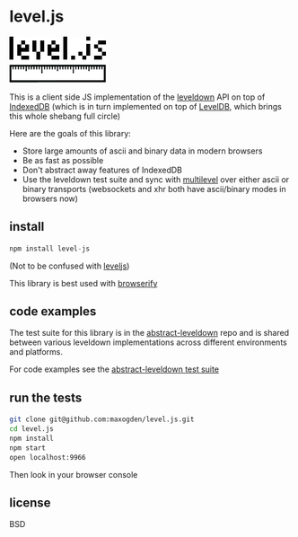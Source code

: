 # level.js

![logo](logo.png)

This is a client side JS implementation of the [leveldown](https://github.com/rvagg/node-leveldown) API on top of [IndexedDB](https://developer.mozilla.org/en-US/docs/IndexedDB) (which is in turn implemented on top of [LevelDB](https://code.google.com/p/leveldb/), which brings this whole shebang full circle)

Here are the goals of this library:

- Store large amounts of ascii and binary data in modern browsers
- Be as fast as possible
- Don't abstract away features of IndexedDB
- Use the leveldown test suite and sync with [multilevel](https://github.com/juliangruber/multilevel) over either ascii or binary transports (websockets and xhr both have ascii/binary modes in browsers now)

## install

```js
npm install level-js
```

(Not to be confused with [leveljs](https://github.com/rvagg/node-leveljs))

This library is best used with [browserify](http://browserify.org)

## code examples

The test suite for this library is in the [abstract-leveldown](https://github.com/rvagg/node-abstract-leveldown) repo and is shared between various leveldown implementations across different environments and platforms.

For code examples see the [abstract-leveldown test suite](https://github.com/rvagg/node-abstract-leveldown/tree/master/abstract)

## run the tests

```sh
git clone git@github.com:maxogden/level.js.git
cd level.js
npm install
npm start
open localhost:9966
```

Then look in your browser console

## license

BSD
